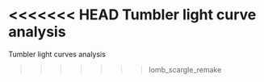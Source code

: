 <<<<<<< HEAD
Tumbler light curve analysis
=======
Tumbler light curves analysis
>>>>>>> lomb_scargle_remake
